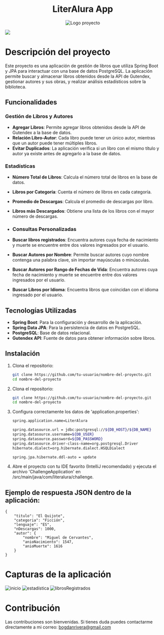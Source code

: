 <h1 align="center"> LiterAlura App </h1>


<p align="center">
  <img src="https://github.com/BogdanRivera/LiterAlura-Challenge/assets/121648408/d619d2ce-b997-4514-b510-254c03d3dec8" alt="Logo proyecto">
</p>

   <p align="left">
   <img src="https://img.shields.io/badge/STATUS-FINALIZADO-green">
   </p>
   
# Descripción del proyecto
Este proyecto es una aplicación de gestión de libros que utiliza Spring Boot y JPA para interactuar con una base de datos PostgreSQL. La aplicación permite buscar y almacenar libros obtenidos desde la API de Gutendex, gestionar autores y sus obras, y realizar análisis estadísticos sobre la biblioteca.

## Funcionalidades

### Gestión de Libros y Autores
- **Agregar Libros**: Permite agregar libros obtenidos desde la API de Gutendex a la base de datos.
- **Relación Libro-Autor**: Cada libro puede tener un único autor, mientras que un autor puede tener múltiples libros.
- **Evitar Duplicados**: La aplicación verifica si un libro con el mismo título y autor ya existe antes de agregarlo a la base de datos.

### Estadísticas
- **Número Total de Libros**: Calcula el número total de libros en la base de datos.
- **Libros por Categoría**: Cuenta el número de libros en cada categoría.
- **Promedio de Descargas**: Calcula el promedio de descargas por libro.
- **Libros más Descargados**: Obtiene una lista de los libros con el mayor número de descargas.

- ### Consultas Personalizadas
- **Buscar libros registrados**: Encuentra autores cuya fecha de nacimiento y muerte se encuentre entre dos valores ingresados por el usuario.
- **Buscar Autores por Nombre**: Permite buscar autores cuyo nombre contenga una palabra clave, sin importar mayúsculas o minúsculas.
- **Buscar Autores por Rango de Fechas de Vida**: Encuentra autores cuya fecha de nacimiento y muerte se encuentre entre dos valores ingresados por el usuario.
- **Buscar Libros por Idioma**: Encuentra libros que coincidan con el idioma ingresado por el usuario.

## Tecnologías Utilizadas
- **Spring Boot**: Para la configuración y desarrollo de la aplicación.
- **Spring Data JPA**: Para la persistencia de datos en PostgreSQL.
- **PostgreSQL**: Base de datos relacional.
- **Gutendex API**: Fuente de datos para obtener información sobre libros.

## Instalación

1. Clona el repositorio:
   ```bash
   git clone https://github.com/tu-usuario/nombre-del-proyecto.git
   cd nombre-del-proyecto
   ```
1. Clona el repositorio:
   ```bash
   git clone https://github.com/tu-usuario/nombre-del-proyecto.git
   cd nombre-del-proyecto
   ```
2. Configura correctamente los datos de 'application.properties':
     ```bash
    spring.application.name=LiterAlura
    
    spring.datasource.url = jdbc:postgresql://${DB_HOST}/${DB_NAME}
    spring.datasource.username=${DB_USER}
    spring.datasource.password=${DB_PASSWORD}
    spring.datasource.driver-class-name=org.postgresql.Driver
    hibernate.dialect=org.hibernate.dialect.HSQLDialect

    spring.jpa.hibernate.ddl-auto = update
    ```
3. Abre el proyecto con tu IDE favorito (IntelliJ recomendado) y ejecuta el archivo 'ChallengeApplication' en /src/main/java/com/literalura/challenge.

## Ejemplo de respuesta JSON dentro de la aplicación: 
```
{
    "titulo": "El Quijote",
    "categoria": "Ficción",
    "lenguaje": "ES",
    "nDescargas": 1000,
    "autor": {
        "nombre": "Miguel de Cervantes",
        "anioNacimiento": 1547,
        "anioMuerte": 1616
    }
}

```

# Capturas de la aplicación
![inicio](https://github.com/BogdanRivera/LiterAlura-Challenge/assets/121648408/38b66819-9cbe-40db-a61f-501a5b89ee55)
![estadística](https://github.com/BogdanRivera/LiterAlura-Challenge/assets/121648408/1b7e8d8f-2721-4890-99c5-8f891d314663)
![librosRegistrados](https://github.com/BogdanRivera/LiterAlura-Challenge/assets/121648408/ca83967c-d022-4967-8b56-290423f19bc3)


# Contribución 
Las contribuciones son bienvenidas. Si tienes duda puedes contactarme directamente a mi correo: bogdanrivera@gmail.com

   
